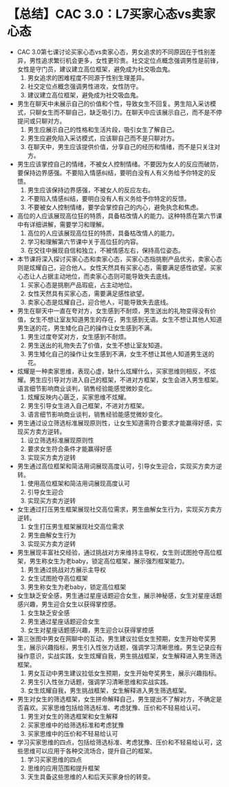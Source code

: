 # 【总结】CAC 3.0：L7买家心态vs卖家心态

-   CAC 3.0第七课讨论买家心态vs卖家心态，男女追求的不同原因在于性别差异，男性追求繁衍机会更多，女性更珍贵。社交定位点概念强调男性是前锋，女性是守门员，建议建立高位框架，避免成为社交吸血鬼。
    1.  男女追求的困难程度不同源于性别生理差异。
    2.  社交定位点概念强调男性进攻，女性防守。
    3.  建议建立高位框架，避免成为社交吸血鬼。
-   男生在聊天中未展示自己的价值和个性，导致女生不回复。男生陷入采访模式，只聊女生而不聊自己，缺乏吸引力。在聊天中应该展示自己，而不是不停提问或只聊对方。
    1.  男生应展示自己的性格和生活片段，吸引女生了解自己。
    2.  男生应避免陷入采访模式，应该聊自己而不是只聊对方。
    3.  在聊天中，男生应该提供价值，分享自己的经历和情绪，而不是只关注对方。
-   男生应该掌控自己的情绪，不被女人控制情绪。不要因为女人的反应而破防，要保持边界感强。不要陷入情感纠结，要明白没有人有义务给予你特定的反馈。
    1.  男生应该保持边界感强，不被女人的反应左右。
    2.  不要陷入情感纠结，要明白没有人有义务给予你特定的反馈。
    3.  不要被女人控制情绪，要学会掌控自己的内心，避免执念和焦虑。
-   高位的人应该展现高位狂的特质，具备枯改情人的能力。这种特质在第六节课中有详细讲解，需要学习和理解。
    1.  高位的人应该展现高位狂的特质，具备枯改情人的能力。
    2.  学习和理解第六节课中关于高位狂的内容。
    3.  在交往中展现自信和独立，不被情感左右，保持高位姿态。
-   本节课将深入探讨买家心态和卖家心态，买家心态指挑剔产品优劣，卖家心态则是炫耀自己，迎合他人。女性天然具有买家心态，需要满足感性欲望。买家心态让人占据主动地位，而卖家心态则可能导致失去底线。
    1.  买家心态是挑剔产品瑕疵，占主动地位。
    2.  女性天然具有买家心态，需要满足感性欲望。
    3.  卖家心态是炫耀自己，迎合他人，可能导致失去底线。
-   男生在聊天中一直在夸对方，女生感到不耐烦，男生送出的礼物变得没有价值，女生不想让室友知道男生的存在，男生感到无语。女生不想让其他人知道男生送的花，男生矮化自己的操作让女生感到不满。
    1.  男生过度夸奖对方，女生感到不耐烦。
    2.  男生送出的礼物失去了价值，女生不想让室友知道。
    3.  男生矮化自己的操作让女生感到不满，女生不想让其他人知道男生送的花。
-   炫耀是一种卖家思维，表现心虚，缺什么炫耀什么，买家思维则相反，不炫耀。男生应引导对方进入自己的框架，不进对方框架，女生会进入男生框架。语言细节影响商业谈判，销售经验能感觉微妙变化。
    1.  炫耀反映内心匮乏，买家思维不炫耀。
    2.  男生引导女生进入自己框架，不进对方框架。
    3.  语言细节影响商业谈判，销售经验能感觉微妙变化。
-   男生通过设立筛选标准展现原则性，让女生知道需符合要求才能赢得好感，实现买方卖方逆转。
    1.  设立筛选标准展现原则性
    2.  要求女生符合条件才能赢得好感
    3.  实现买方卖方逆转
-   男生通过高位框架和简洁用词展现高度认可，引导女生迎合，实现买方卖方逆转。
    1.  使用高位框架和简洁用词展现高度认可
    2.  引导女生迎合
    3.  实现买方卖方逆转
-   女生通过打压男生框架展现社交高位需求，男生曲解女生行为，实现买方卖方逆转。
    1.  女生打压男生框架展现社交高位需求
    2.  男生曲解女生行为
    3.  实现买方卖方逆转
-   男生展现丰富社交经验，通过挑战对方来维持主导权，女生则试图抢夺高位框架，男生称女生为老baby，锁定高位框架，展示强烈框架能力。
    1.  男生通过挑战对方展示主导权
    2.  女生试图抢夺高位框架
    3.  男生称女生为老baby，锁定高位框架
-   女生缺乏安全感，男生通过星座话题迎合女生，展示神秘感，女生对星座话题感兴趣，男生迎合女生以获得掌控感。
    1.  女生缺乏安全感
    2.  男生通过星座话题迎合女生
    3.  女生对星座话题感兴趣，男生迎合以获得掌控感
-   第三张图中男女在网聊中的互动，男生建议拉低女生预期，女生开始夸奖男生，展示兴趣指标，男生引入性张力话题，强调学习清晰思维。男生记录应有操作意识，实战实践，女生炫耀自我，男生挑战框架，女生解释进入男生筛选框架。
    1.  男女互动中男生建议拉低女生预期，女生开始夸奖男生，展示兴趣指标。
    2.  男生引入性张力话题，强调学习清晰思维和实战实践。
    3.  女生炫耀自我，男生挑战框架，女生解释进入男生筛选框架。
-   男生对女生的筛选框架，女生拼命解释自己，男生提出不了解对方，不确定是否喜欢。买家思维包括给筛选标准、考虑犹豫、压价和不轻易给认可。
    1.  男生对女生的筛选框架和女生解释
    2.  买家思维中的给筛选标准和考虑犹豫
    3.  买家思维中的压价和不轻易给认可
-   学习买家思维的四点，包括给筛选标准、考虑犹豫、压价和不轻易给认可，这些思维可以应用于各种交流场合，提升自己的框架。
    1.  学习买家思维的四点
    2.  思维的应用范围和提升框架
    3.  天生具备这些思维的人和后天买家身份的转变。